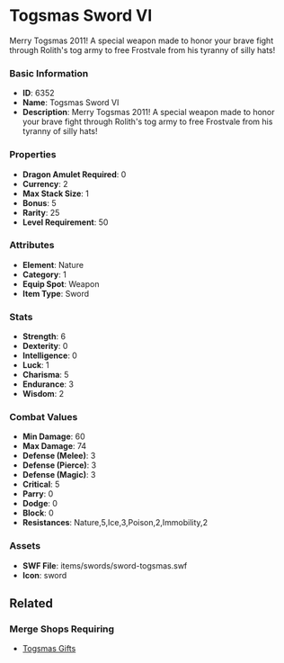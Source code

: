 # Togsmas Sword VI

Merry Togsmas 2011! A special weapon made to honor your brave fight through Rolith's tog army to free Frostvale from his tyranny of silly hats!

### Basic Information

- **ID**: 6352
- **Name**: Togsmas Sword VI
- **Description**: Merry Togsmas 2011! A special weapon made to honor your brave fight through Rolith&#039;s tog army to free Frostvale from his tyranny of silly hats!

### Properties

- **Dragon Amulet Required**: 0
- **Currency**: 2
- **Max Stack Size**: 1
- **Bonus**: 5
- **Rarity**: 25
- **Level Requirement**: 50

### Attributes

- **Element**: Nature
- **Category**: 1
- **Equip Spot**: Weapon
- **Item Type**: Sword

### Stats

- **Strength**: 6
- **Dexterity**: 0
- **Intelligence**: 0
- **Luck**: 1
- **Charisma**: 5
- **Endurance**: 3
- **Wisdom**: 2

### Combat Values

- **Min Damage**: 60
- **Max Damage**: 74
- **Defense (Melee)**: 3
- **Defense (Pierce)**: 3
- **Defense (Magic)**: 3
- **Critical**: 5
- **Parry**: 0
- **Dodge**: 0
- **Block**: 0
- **Resistances**: Nature,5,Ice,3,Poison,2,Immobility,2

### Assets

- **SWF File**: items/swords/sword-togsmas.swf
- **Icon**: sword

## Related

### Merge Shops Requiring

- [Togsmas Gifts](../merge-shops/101-togsmas-gifts.md)

